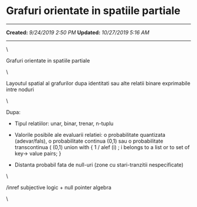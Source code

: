 Grafuri orientate in spatiile partiale
======================================

  -------------- ----------------------
  **Created:**   *9/24/2019 2:50 PM*
  **Updated:**   *10/27/2019 5:16 AM*
  -------------- ----------------------

\

Grafuri orientate in spatiile partiale

\

Layoutul spatial al grafurilor dupa identitati sau alte relatii binare
exprimabile intre noduri

\

Dupa:

-   Tipul relatiilor: unar, binar, trenar, n-tuplu

-   Valorile posibile ale evaluarii relatiei: o probabilitate quantizata
    (adevar/fals), o probabilitate continua (0,1) sau o probabilitate
    transcontinua ( (0,1) union with { 1 / alef (i) ; i belongs to a
    list or to set of key-\> value pairs; }

-   Distanta probabil fata de null-uri (zone cu stari-tranzitii
    nespecificate)

\

/inref subjective logic + null pointer algebra

\

 
